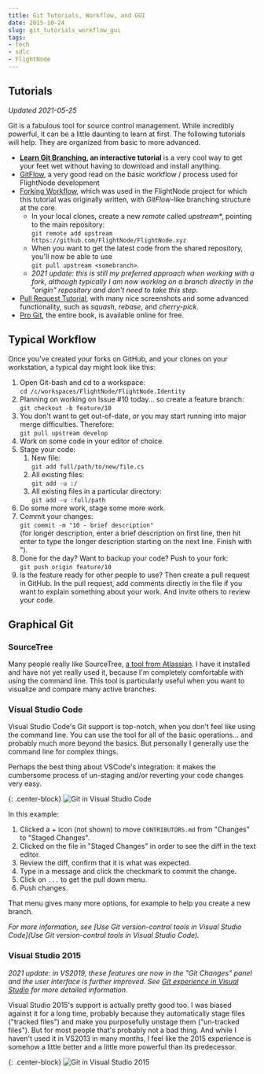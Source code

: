 ```yaml
---
title: Git Tutorials, Workflow, and GUI
date: 2015-10-24
slug: git_tutorials_workflow_gui
tags:
- tech
- sdlc
- FlightNode
---
```


## Tutorials

_Updated 2021-05-25_

Git is a fabulous tool for source control management. While incredibly powerful,
it can be a little daunting to learn at first. The following tutorials will
help. They are organized from basic to more advanced.

* **[Learn Git Branching](https://learngitbranching.js.org/), an interactive
  tutorial** is a very cool way to get your feet wet without having to download
  and install anything.
* [GitFlow](https://www.atlassian.com/git/tutorials/comparing-workflows/gitflow-workflow),
  a very good read on the basic workflow / process used for FlightNode
  development
* [Forking
  Workflow](https://www.atlassian.com/git/tutorials/comparing-workflows/forking-workflow),
  which was used in the FlightNode project for which this tutorial was
  originally written, with _GitFlow_-like branching structure at the core.
  * In your local clones, create a new _remote_ called _upstream_*, pointing to the
    main repository: <br> `git remote add upstream https://github.com/FlightNode/FlightNode.xyz`
  * When you want to get the latest code from the shared repository, you'll now
    be able to use <br> `git pull upstream <somebranch>`.
  * _2021 update: this is still my preferred approach when working with a fork,
    although typically I am now working on a branch directly in the "origin"
    repository and don't need to take this step._
* [Pull Request Tutorial](https://github.com/yangsu/pull-request-tutorial),
  with many nice screenshots and some advanced functionality, such as _squash_,
  _rebase_, and _cherry-pick_.
* [Pro Git](https://git-scm.com/book/en/v2), the entire book, is available online for free.

## Typical Workflow

Once you've created your forks on GitHub, and your clones on your workstation,
a typical day might look like this:

1. Open Git-bash and cd to a workspace: <br> `cd /c/workspaces/FlightNode/FlightNode.Identity`
1. Planning on working on Issue #10 today... so create a feature branch:
   <br> `git checkout -b feature/10`
1. You don't want to get out-of-date, or you may start running into major merge
   difficulties. Therefore: <br> `git pull upstream develop`
1. Work on some code in your editor of choice.
1. Stage your code:
   1. New file:<br> `git add full/path/to/new/file.cs`
   1. All existing files:<br> `git add -u :/`
   1. All existing files in a particular directory:<br> `git add -u :full/path`
1. Do some more work, stage some more work.
1. Commit your changes: <br> `git commit -m "10 - brief description"`
   <br> (for longer description, enter a brief description on first line,
   then hit enter to  type the longer description starting on the next line.
   Finish with ").
1. Done for the day? Want to backup your code? Push to your fork:
   <br> `git push origin feature/10`
1. Is the feature ready for other people to use? Then create a pull request
   in GitHub. In the pull request, add comments directly in the file
   if you want to explain something about your work. And invite others to
   review your code.

## Graphical Git

### SourceTree

Many people really like SourceTree, [a tool from
Atlassian](https://www.sourcetreeapp.com/). I have it installed and have not yet
really used it, because I'm completely comfortable with using the command line.
This tool is particularly useful when you want to visualize and compare many
active branches.

### Visual Studio Code

Visual Studio Code's Git support is top-notch, when you don't feel like using
the command line. You can use the tool for all of the basic operations... and
probably much more beyond the basics. But personally I generally use the command
line for complex things.

Perhaps the best thing about VSCode's integration: it makes the cumbersome process
of un-staging and/or reverting your code changes very easy.

{: .center-block}
![Git in Visual Studio Code](/img/git-vs-code.jpg)

In this example:

1. Clicked a + icon (not shown) to move `CONTRIBUTORS.md` from "Changes" to
   "Staged Changes".
2. Clicked on the file in "Staged Changes" in order to see the diff in the text
   editor.
3. Review the diff, confirm that it is what was expected.
4. Type in a message and click the checkmark to commit the change.
5. Click on `...` to get the pull down menu.
6. Push changes.

That menu gives many more options, for example to help you create a new branch.

_For more information, see [Use Git version-control tools in Visual Studio
Code](Use Git version-control tools in Visual Studio Code)._

### Visual Studio 2015

_2021 update: in VS2019, these features are now in the "Git Changes" panel and
the user interface is further improved. See [Git experience in Visual
Studio](https://docs.microsoft.com/en-us/visualstudio/version-control/git-with-visual-studio?view=vs-2019)
for more detailed information._

Visual Studio 2015's support is actually pretty good too. I was biased against
it for a long time, probably because they automatically stage files ("tracked
files") and make you purposefully unstage them ("un-tracked files"). But for
most people that's probably not a bad thing. And while I haven't used it
in VS2013 in many months, I feel like the 2015 experience is somehow a little
better and a little more powerful than its predecessor.

{: .center-block}
![Git in Visual Studio 2015](http://flightnode.github.io/img/vs2015Git.png)
